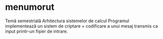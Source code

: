 # menumorut
Temă semestrială
Arhitectura sistemelor de calcul
Programul implementează un sistem de criptare + codificare a unui mesaj transmis ca input printr-un fișier de intrare. 
